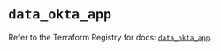 # `data_okta_app`

Refer to the Terraform Registry for docs: [`data_okta_app`](https://registry.terraform.io/providers/okta/okta/4.17.0/docs/data-sources/app).
